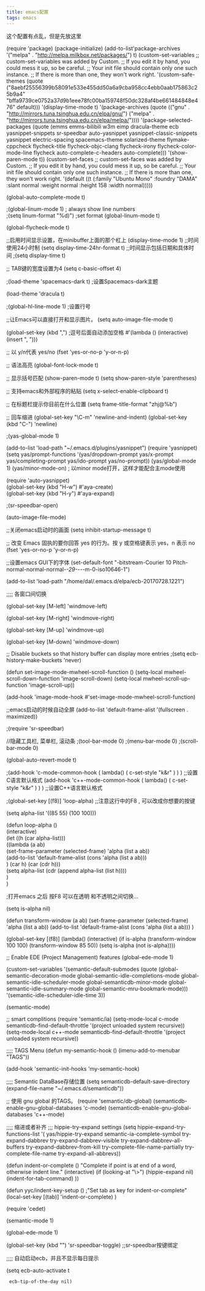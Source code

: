 ```yaml
---
title: emacs配置
tags: emacs
---
```

这个配置有点乱，但是先放这里
<!--more-->
(require 'package)
(package-initialize)
(add-to-list'package-archives '("melpa" . "http://melpa.milkbox.net/packages/") t)
(custom-set-variables
 ;; custom-set-variables was added by Custom.
 ;; If you edit it by hand, you could mess it up, so be careful.
 ;; Your init file should contain only one such instance.
 ;; If there is more than one, they won't work right.
 '(custom-safe-themes
   (quote
    ("8aebf25556399b58091e533e455dd50a6a9cba958cc4ebb0aab175863c25b9a4" "bffa9739ce0752a37d9b1eee78fc00ba159748f50dc328af4be661484848e476" default)))
 '(display-time-mode t)
 '(package-archives
   (quote
    (("gnu" . "http://mirrors.tuna.tsinghua.edu.cn/elpa/gnu/")
     ("melpa" . "http://mirrors.tuna.tsinghua.edu.cn/elpa/melpa/"))))
 '(package-selected-packages
   (quote
    (emms emms-bilibili w3m eimp dracula-theme ecb yasnippet-snippets sr-speedbar auto-yasnippet yasnippet-classic-snippets yasnippet electric-spacing spacemacs-theme solarized-theme flymake-cppcheck flycheck-title flycheck-objc-clang flycheck-irony flycheck-color-mode-line flycheck auto-complete-c-headers auto-complete)))
 '(show-paren-mode t))
(custom-set-faces
 ;; custom-set-faces was added by Custom.
 ;; If you edit it by hand, you could mess it up, so be careful.
 ;; Your init file should contain only one such instance.
 ;; If there is more than one, they won't work right.
 '(default ((t (:family "Ubuntu Mono" :foundry "DAMA" :slant normal :weight normal :height 158 :width normal)))))

(global-auto-complete-mode t)

;(global-linum-mode 1) ; always show line numbers                              
;(setq linum-format "%d)")  ;set format
(global-linum-mode t)

(global-flycheck-mode t)


;;启用时间显示设置，在minibuffer上面的那个杠上
(display-time-mode 1)
;;时间使用24小时制
(setq display-time-24hr-format t)
;;时间显示包括日期和具体时间
;(setq display-time t)

;; TAB键的宽度设置为4
(setq c-basic-offset 4)

;(load-theme 'spacemacs-dark t)  ;设置Spacemacs-dark主题

(load-theme 'dracula t)

;(global-hl-line-mode 1)   ;设置行号

;;让Emacs可以直接打开和显示图片。
(setq auto-image-file-mode t)


(global-set-key (kbd ",")   ;逗号后面自动添加空格
                #'(lambda ()
                    (interactive)
                    (insert ", ")))


;; 以 y/n代表 yes/no
(fset 'yes-or-no-p 'y-or-n-p) 

;; 语法高亮
(global-font-lock-mode t)

;; 显示括号匹配 
(show-paren-mode t)
(setq show-paren-style 'parentheses)

;; 支持emacs和外部程序的粘贴
(setq x-select-enable-clipboard t)

;; 在标题栏提示你目前在什么位置
(setq frame-title-format "zhj@%b") 

;; 回车缩进
(global-set-key "\C-m" 'newline-and-indent)
(global-set-key (kbd "C-<return>") 'newline)

;(yas-global-mode 1) 

(add-to-list 'load-path "~/.emacs.d/plugins/yasnippet")
(require 'yasnippet)
(setq yas/prompt-functions 
   '(yas/dropdown-prompt yas/x-prompt yas/completing-prompt yas/ido-prompt yas/no-prompt))
(yas/global-mode 1)
(yas/minor-mode-on) ; 以minor mode打开，这样才能配合主mode使用

(require 'auto-yasnippet)                                                           
(global-set-key (kbd "H-w") #'aya-create)                                           
(global-set-key (kbd "H-y") #'aya-expand)   



;(sr-speedbar-open)

(auto-image-file-mode)

;;关闭emacs启动时的画面
(setq inhibit-startup-message t)

;; 改变 Emacs 固执的要你回答 yes 的行为。按 y 或空格键表示 yes，n 表示 no
(fset 'yes-or-no-p 'y-or-n-p)

;;设置emacs GUI下的字体
(set-default-font "-bitstream-Courier 10 Pitch-normal-normal-normal-*-29-*-*-*-m-0-iso10646-1")

(add-to-list 'load-path "/home/dal/.emacs.d/elpa/ecb-20170728.1221")


;;;; 各窗口间切换

(global-set-key [M-left] 'windmove-left)

(global-set-key [M-right] 'windmove-right)

(global-set-key [M-up] 'windmove-up)

(global-set-key [M-down] 'windmove-down)




;; Disable buckets so that history buffer can display more entries
;(setq ecb-history-make-buckets 'never)

(defun set-image-mode-mwheel-scroll-function ()
  (setq-local mwheel-scroll-down-function 'image-scroll-down)
  (setq-local mwheel-scroll-up-function 'image-scroll-up))

(add-hook 'image-mode-hook #'set-image-mode-mwheel-scroll-function)

;;emacs启动的时候自动全屏
(add-to-list 'default-frame-alist '(fullscreen . maximized))

;(require 'sr-speedbar)

//隐藏工具栏, 菜单栏, 滚动条
;(tool-bar-mode 0) 
;(menu-bar-mode 0) 
;(scroll-bar-mode 0) 


(global-auto-revert-mode t)

;(add-hook 'c-mode-common-hook ( lambda() ( c-set-style "k&r" ) ) ) ;;设置C语言默认格式
(add-hook 'c++-mode-common-hook ( lambda() ( c-set-style "k&r" ) ) ) ;;设置C++语言默认格式

;(global-set-key [(f8)] 'loop-alpha)  ;;注意这行中的F8 , 可以改成你想要的按键    
    
(setq alpha-list '((85 55) (100 100)))    
    
(defun loop-alpha ()    
  (interactive)    
  (let ((h (car alpha-list)))                    
    ((lambda (a ab)    
       (set-frame-parameter (selected-frame) 'alpha (list a ab))    
       (add-to-list 'default-frame-alist (cons 'alpha (list a ab)))    
       ) (car h) (car (cdr h)))    
    (setq alpha-list (cdr (append alpha-list (list h))))    
    )    
)    
  
  
;打开emacs 之后 按F8 可以在透明 和不透明之间切换...   

(setq is-alpha nil) 

(defun transform-window (a ab) 
  (set-frame-parameter (selected-frame) 'alpha (list a ab)) 
  (add-to-list 'default-frame-alist (cons 'alpha (list a ab))) 
) 

(global-set-key [(f8)] (lambda() 
                         (interactive) 
                         (if is-alpha 
                             (transform-window 100 100) 
                           (transform-window 85 50)) 
                         (setq is-alpha (not is-alpha)))) 




;; Enable EDE (Project Management) features
(global-ede-mode 1)


(custom-set-variables
'(semantic-default-submodes (quote (global-semantic-decoration-mode global-semantic-idle-completions-mode
global-semantic-idle-scheduler-mode global-semanticdb-minor-mode
global-semantic-idle-summary-mode global-semantic-mru-bookmark-mode)))
'(semantic-idle-scheduler-idle-time 3))

(semantic-mode)

;; smart complitions
(require 'semantic/ia)
(setq-mode-local c-mode semanticdb-find-default-throttle
'(project unloaded system recursive))
(setq-mode-local c++-mode semanticdb-find-default-throttle
'(project unloaded system recursive))

;;;; TAGS Menu
(defun my-semantic-hook ()
(imenu-add-to-menubar "TAGS"))

(add-hook 'semantic-init-hooks 'my-semantic-hook)

;;;; Semantic DataBase存储位置
(setq semanticdb-default-save-directory
(expand-file-name "~/.emacs.d/semanticdb"))

;; 使用 gnu global 的TAGS。
(require 'semantic/db-global)
(semanticdb-enable-gnu-global-databases 'c-mode)
(semanticdb-enable-gnu-global-databases 'c++-mode)

;;;; 缩进或者补齐
;;; hippie-try-expand settings
(setq hippie-expand-try-functions-list
'(
yas/hippie-try-expand
semantic-ia-complete-symbol
try-expand-dabbrev
try-expand-dabbrev-visible
try-expand-dabbrev-all-buffers
try-expand-dabbrev-from-kill
try-complete-file-name-partially
try-complete-file-name
try-expand-all-abbrevs))

(defun indent-or-complete ()
"Complete if point is at end of a word, otherwise indent line."
(interactive)
(if (looking-at "\\>")
(hippie-expand nil)
(indent-for-tab-command)
))

(defun yyc/indent-key-setup ()
;"Set tab as key for indent-or-complete"
(local-set-key [(tab)] 'indent-or-complete)
)

(require 'cedet)

(semantic-mode 1)

(global-ede-mode 1)

(global-set-key (kbd "<f5>") 'sr-speedbar-toggle) ;;sr-speedbar按键绑定


;;;; 自动启动ecb，并且不显示每日提示

(setq ecb-auto-activate t

     ecb-tip-of-the-day nil)
